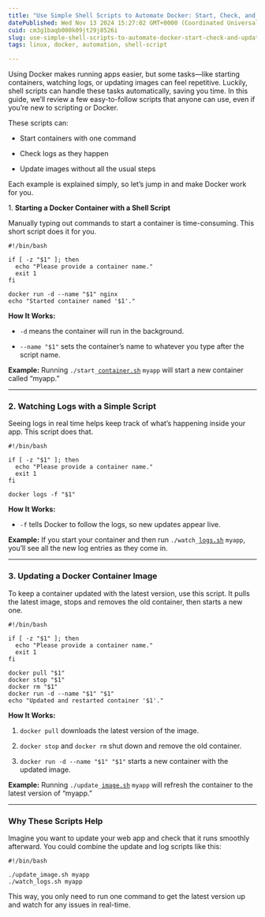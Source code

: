 ```yaml
---
title: "Use Simple Shell Scripts to Automate Docker: Start, Check, and Update Containers with Ease"
datePublished: Wed Nov 13 2024 15:27:02 GMT+0000 (Coordinated Universal Time)
cuid: cm3g1baqb000k09jt29j8526i
slug: use-simple-shell-scripts-to-automate-docker-start-check-and-update-containers-with-ease
tags: linux, docker, automation, shell-script

---
```


Using Docker makes running apps easier, but some tasks—like starting containers, watching logs, or updating images can feel repetitive. Luckily, shell scripts can handle these tasks automatically, saving you time. In this guide, we’ll review a few easy-to-follow scripts that anyone can use, even if you’re new to scripting or Docker.

These scripts can:

* Start containers with one command
    
* Check logs as they happen
    
* Update images without all the usual steps
    

Each example is explained simply, so let’s jump in and make Docker work for you.

1\. **Starting a Docker Container with a Shell Script**

Manually typing out commands to start a container is time-consuming. This short script does it for you.

```plaintext
#!/bin/bash

if [ -z "$1" ]; then
  echo "Please provide a container name."
  exit 1
fi

docker run -d --name "$1" nginx
echo "Started container named '$1'."
```

**How It Works:**

* `-d` means the container will run in the background.
    
* `--name "$1"` sets the container’s name to whatever you type after the script name.
    

**Example:** Running `./start_`[`container.sh`](http://container.sh) `myapp` will start a new container called “myapp.”

---

### 2\. **Watching Logs with a Simple Script**

Seeing logs in real time helps keep track of what’s happening inside your app. This script does that.

```plaintext
#!/bin/bash

if [ -z "$1" ]; then
  echo "Please provide a container name."
  exit 1
fi

docker logs -f "$1"
```

**How It Works:**

* `-f` tells Docker to follow the logs, so new updates appear live.
    

**Example:** If you start your container and then run `./watch_`[`logs.sh`](http://logs.sh) `myapp`, you’ll see all the new log entries as they come in.

---

### 3\. **Updating a Docker Container Image**

To keep a container updated with the latest version, use this script. It pulls the latest image, stops and removes the old container, then starts a new one.

```plaintext
#!/bin/bash

if [ -z "$1" ]; then
  echo "Please provide a container name."
  exit 1
fi

docker pull "$1"
docker stop "$1"
docker rm "$1"
docker run -d --name "$1" "$1"
echo "Updated and restarted container '$1'."
```

**How It Works:**

1. `docker pull` downloads the latest version of the image.
    
2. `docker stop` and `docker rm` shut down and remove the old container.
    
3. `docker run -d --name "$1" "$1"` starts a new container with the updated image.
    

**Example:** Running `./update_`[`image.sh`](http://image.sh) `myapp` will refresh the container to the latest version of “myapp.”

---

### Why These Scripts Help

Imagine you want to update your web app and check that it runs smoothly afterward. You could combine the update and log scripts like this:

```plaintext
#!/bin/bash

./update_image.sh myapp
./watch_logs.sh myapp
```

This way, you only need to run one command to get the latest version up and watch for any issues in real-time.